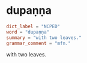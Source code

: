 # dupaṇṇa

``` toml
dict_label = "NCPED"
word = "dupaṇṇa"
summary = "with two leaves."
grammar_comment = "mfn."
```

with two leaves.

